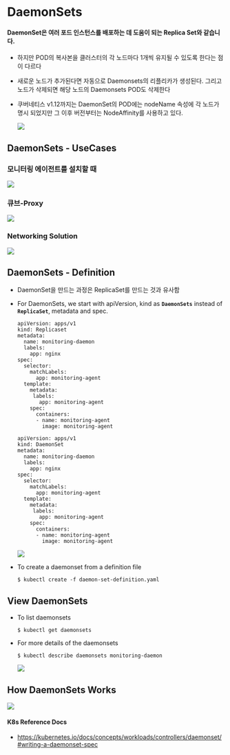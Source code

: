 # DaemonSets

#### DaemonSet은 여러 포드 인스턴스를 배포하는 데 도움이 되는 Replica Set와 같습니다. 
- 하지만 POD의 복사본을 클러스터의 각 노드마다 1개씩 유지될 수 있도록 한다는 점이 다르다
- 새로운 노드가 추가된다면 자동으로 Daemonsets의 리플리카가 생성된다. 그리고 노드가 삭제되면 해당 노드의 Daemonsets POD도 삭제한다
- 쿠버네티스 v1.12까지는 DaemonSet의 POD에는 nodeName 속성에 각 노드가 명시 되었지만 그 이후 버전부터는 NodeAffinity를 사용하고 있다.
  
  <img src = https://github.com/kodekloudhub/certified-kubernetes-administrator-course/blob/master/images/ds.PNG>
  
## DaemonSets - UseCases
### 모니터링 에이전트를 설치할 때
  <img src = https://github.com/kodekloudhub/certified-kubernetes-administrator-course/blob/master/images/ds-uc.PNG>
  
### 큐브-Proxy
  <img src = https://github.com/kodekloudhub/certified-kubernetes-administrator-course/blob/master/images/ds-uc-kp.PNG>
  
### Networking Solution
  <img src = https://github.com/kodekloudhub/certified-kubernetes-administrator-course/blob/master/images/ds-ucn.PNG>
  
## DaemonSets - Definition
- DaemonSet을 만드는 과정은 ReplicaSet를 만드는 것과 유사함
- For DaemonSets, we start with apiVersion, kind as **`DaemonSets`** instead of **`ReplicaSet`**, metadata and spec. 
  ```
  apiVersion: apps/v1
  kind: Replicaset
  metadata:
    name: monitoring-daemon
    labels:
      app: nginx
  spec:
    selector:
      matchLabels:
        app: monitoring-agent
    template:
      metadata:
       labels:
         app: monitoring-agent
      spec:
        containers:
        - name: monitoring-agent
          image: monitoring-agent
  ```
  
  ```
  apiVersion: apps/v1
  kind: DaemonSet
  metadata:
    name: monitoring-daemon
    labels:
      app: nginx
  spec:
    selector:
      matchLabels:
        app: monitoring-agent
    template:
      metadata:
       labels:
         app: monitoring-agent
      spec:
        containers:
        - name: monitoring-agent
          image: monitoring-agent
  ```
  <img src = https://github.com/kodekloudhub/certified-kubernetes-administrator-course/blob/master/images/dsd.PNG>
  
- To create a daemonset from a definition file
  ```
  $ kubectl create -f daemon-set-definition.yaml
  ```

## View DaemonSets
- To list daemonsets
  ```
  $ kubectl get daemonsets
  ```
- For more details of the daemonsets
  ```
  $ kubectl describe daemonsets monitoring-daemon
  ```
  <img src = https://github.com/kodekloudhub/certified-kubernetes-administrator-course/blob/master/images/ds1.PNG>
  
## How DaemonSets Works

  <img src = https://github.com/kodekloudhub/certified-kubernetes-administrator-course/blob/master/images/ds2.PNG>

#### K8s Reference Docs
- https://kubernetes.io/docs/concepts/workloads/controllers/daemonset/#writing-a-daemonset-spec
